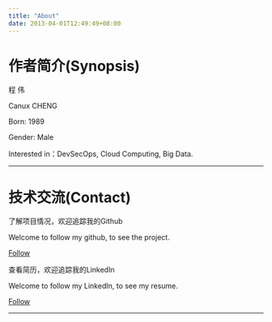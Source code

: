 ```yaml
---
title: "About"
date: 2013-04-01T12:49:49+08:00
---
```


# 作者简介(Synopsis)

程 伟

Canux CHENG

Born: 1989

Gender: Male

Interested in：DevSecOps, Cloud Computing, Big Data.

***

# 技术交流(Contact)

了解项目情况，欢迎追踪我的Github

Welcome to follow my github, to see the project.

[Follow](https://github.com/crazy-canux)

查看简历，欢迎追踪我的LinkedIn

Welcome to follow my LinkedIn, to see my resume.

[Follow](https://www.linkedin.com/in/canux-cheng-4b5b23ab/)

***

